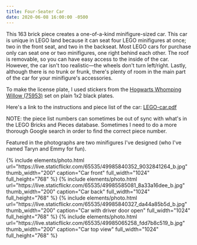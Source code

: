 ```yaml
---
title: Four-Seater Car
date: 2020-06-08 16:00:00 -0500
---
```


This 163 brick piece creates a one-of-a-kind minifigure-sized car. This car is unique in LEGO land because it can seat four LEGO minifigures at once; two in the front seat, and two in the backseat. Most LEGO cars for purchase only can seat one or two minifigures, one right behind each other. The roof is removable, so you can have easy access to the inside of the car. However, the car isn't too realistic—the wheels don't turn left/right. Lastly, although there is no trunk or frunk, there's plenty of room in the main part of the car for your minifigure's accessories.

To make the license plate, I used stickers from the [Hogwarts Whomping Willow (75953)](https://www.lego.com/en-us/product/hogwarts-whomping-willow-75953) set on plain 1x2 black plates.

Here's a link to the instructions and piece list of the car: <a href="/assets/resources/LEGO-car.pdf" target="_blank">LEGO-car.pdf</a>

NOTE: the piece list numbers can sometimes be out of sync with what's in the LEGO Bricks and Pieces database. Sometimes I need to do a more thorough Google search in order to find the correct piece number.

Featured in the photographs are two minifigures I've designed (who I've named Taryn and Emmy for fun).

<div class="text-center photoswipe-gallery">
  {% include elements/photo.html
      url="https://live.staticflickr.com/65535/49985840352_9032841264_b.jpg"
      thumb_width="200" caption="Car front"
      full_width="1024" full_height="768"
  %}
  {% include elements/photo.html
      url="https://live.staticflickr.com/65535/49985585081_8a33a16dee_b.jpg"
      thumb_width="200" caption="Car back"
      full_width="1024" full_height="768"
  %}
  {% include elements/photo.html
      url="https://live.staticflickr.com/65535/49985840327_da44a85b5d_b.jpg"
      thumb_width="200" caption="Car with driver door open"
      full_width="1024" full_height="768"
  %}
  {% include elements/photo.html
      url="https://live.staticflickr.com/65535/49985065258_fdd7b8c519_b.jpg"
      thumb_width="200" caption="Car top view"
      full_width="1024" full_height="768"
  %}
</div>
